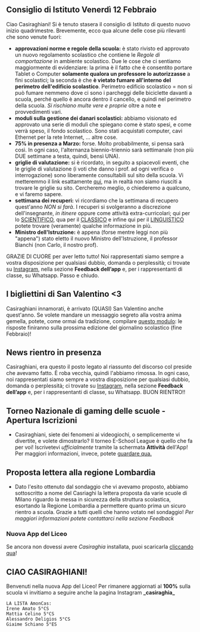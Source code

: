 ## Consiglio di Istituto Venerdì 12 Febbraio
Ciao Casiraghiani! Si è tenuto stasera il consiglio di Istituto di questo nuovo inizio quadrimestre. Brevemente, ecco qua alcune delle cose più rilevanti che sono venute fuori:
- **approvazioni norme e regole della scuola:** è stato rivisto ed approvato un nuovo regolamento scolastico che contiene le *Regole di comportazione* in ambiente scolastico. Due le cose che ci sentiamo maggiormente di evidenziare: la prima è il fatto che è consentito portare Tablet o Computer **solamente qualora un professore lo autorizzasse** a fini scolastici; la seconda è che **è vietato fumare all'interno del perimetro dell'edificio scolastico**. Perimetro edificio scolastico = non si può fumare nemmeno dove ci sono i parcheggi delle biciclette davanti a scuola, perché quello è ancora dentro il cancello, e quindi nel perimetro della scuola. *Si rischiano multe vere e proprie* oltre a note e provvedimenti vari.
- **moduli sulla gestione dei danari scolastici:** abbiamo visionato ed approvato una serie di moduli che spiegano come è stato spesi, e come verrà speso, il fondo scolastico. Sono stati acquistati computer, cavi Ethernet per la rete Internet, ... altre cose.
- **75% in presenza a Marzo:** forse. Molto probabilmente, si pensa sarà così. In ogni caso, l'alternanza biennio-triennio sarà settimanale (non più DUE settimane a testa, quindi, bensì UNA).
- **griglie di valutazione:** si è ricordato, in seguito a spiacevoli eventi, che le griglie di valutazione (i voti che danno i prof. ad ogni verifica o interrogazione) sono liberamente consultabili sul sito della scuola. Vi metteremmo il link esattamente [qui](https://youtu.be/7RXIWaY3wK0), ma in realtà non siamo riusciti a trovare le griglie su sito. Cercheremo meglio, o chiederemo a qualcuno, e vi faremo sapere.
- **settimana dei recuperi:** vi ricordiamo che la settimana di recupero quest'anno *NON si farà*. I recuperi si svolgeranno a discrezione dell'insegnante, *in itinere* oppure come attività extra-curricolari; qui per lo [SCIENTIFICO](https://www.liceocasiraghi.edu.it/2021/02/08/circolare-239_20-21/), qua per il [CLASSICO](https://www.liceocasiraghi.edu.it/2021/02/06/circoalre-232_20-21/) e infine qui per il [LINGUISTICO](https://www.liceocasiraghi.edu.it/2021/02/08/circolare-240_20-21/) potete trovare (veramente) qualche informazione in più.
- **Ministro dell'Istruzione:** è appena (forse mentre leggi non più "appena") stato eletto il nuovo Ministro dell'Istruzione, il professor Bianchi (non Carlo, il nostro prof).

GRAZIE DI CUORE per aver letto tutto! Noi rappresentati siamo sempre a vostra disposizione per qualsiasi dubbio, domanda o perplessità; ci trovate su [Instagram](https://www.instagram.com/_casiraghia_/), nella sezione **Feedback dell’app** e, per i rappresentanti di classe, su Whatsapp. Passo e chiudo.

## I bigliettini di San Valentino <3
Casiraghiani innamorati, è arrivato (QUASI) San Valentino anche quest'anno. Se volete mandare un messaggio segreto alla vostra anima gemella, potete, come ormai da tradizione, compilare [questo modulo](https://docs.google.com/forms/d/e/1FAIpQLSf2v5hYy1JCIulw2TaxzPE7TmiU4x7SZLWL6zCk-2ANnIFILw/viewform?vc=0&c=0&w=1&flr=0): le risposte finiranno sulla prossima edizione del giornalino scolastico (fine Febbraio)!

## News rientro in presenza
Casiraghiani, era questo il posto legato al riassunto del discorso col preside che avevamo fatto. È roba vecchia, quindi l'abbiamo rimossa. In ogni caso, noi rappresentati siamo sempre a vostra disposizione per qualsiasi dubbio, domanda o perplessità; ci trovate su [Instagram](https://www.instagram.com/_casiraghia_/), nella sezione **Feedback dell’app** e, per i rappresentanti di classe, su Whatsapp. BUON RIENTRO!!

## Torneo Nazionale di gaming delle scuole - Apertura Iscrizioni
* Casiraghiani, siete dei fenomeni ai videogiochi, o semplicemente vi divertite, e volete dimostrarlo? Il torneo E-School League è quello che fa per voi! Iscrivetevi *ufficialmente* tramite la schermata **Attività** dell'App! Per maggiori informazioni, invece, potete [guardare qua.](https://assembleiamo.it/e-school-league/)

## Proposta lettera alla regione Lombardia
* Dato l'esito ottenuto dal sondaggio che vi avevamo proposto, abbiamo sottoscritto a nome del Casriaghi la lettera proposta da varie scuole di Milano riguardo la messa in sicurezza della struttura scolastica, esortando la Regione Lombardia a permettere quanto prima un sicuro rientro a scuola. Grazie a tutti quelli che hanno votato nel sondaggio! *Per maggiori informazioni potete contattarci nella sezione Feedback*

### Nuova App del Liceo
Se ancora non dovessi avere *Casiraghia* installata, puoi scaricarla [cliccando qua](https://youtu.be/dQw4w9WgXcQ)!

## CIAO CASIRAGHIANI!
Benvenuti nella nuova App del Liceo! Per rimanere aggiornati al **100%** sulla scuola vi invitiamo a seguire anche la pagina Instagram **\_casiraghia_**

```
LA LISTA AmonCas:
Irene Amato 5°CS
Mattia Celino 5°CS
Alessandro Deligios 5°CS
Giaime Schiano 5°ES
```

